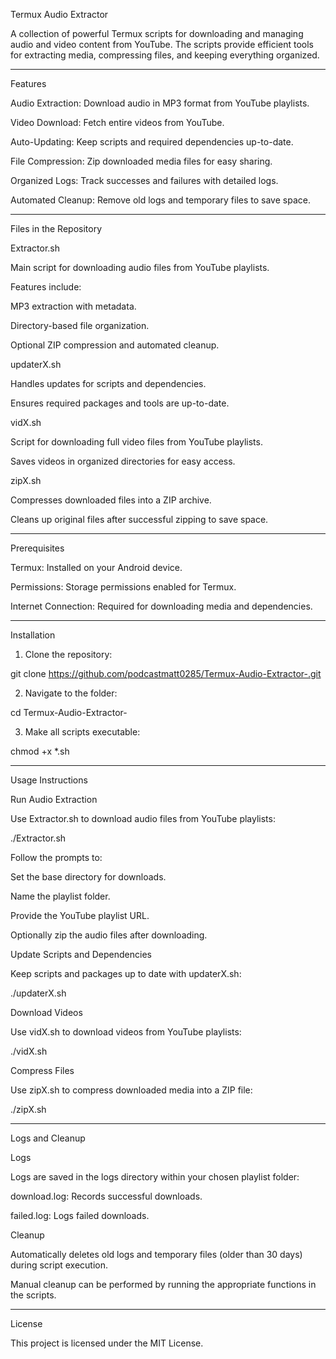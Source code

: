 Termux Audio Extractor

A collection of powerful Termux scripts for downloading and managing audio and video content from YouTube. The scripts provide efficient tools for extracting media, compressing files, and keeping everything organized.


---

Features

Audio Extraction: Download audio in MP3 format from YouTube playlists.

Video Download: Fetch entire videos from YouTube.

Auto-Updating: Keep scripts and required dependencies up-to-date.

File Compression: Zip downloaded media files for easy sharing.

Organized Logs: Track successes and failures with detailed logs.

Automated Cleanup: Remove old logs and temporary files to save space.



---

Files in the Repository

Extractor.sh

Main script for downloading audio files from YouTube playlists.

Features include:

MP3 extraction with metadata.

Directory-based file organization.

Optional ZIP compression and automated cleanup.



updaterX.sh

Handles updates for scripts and dependencies.

Ensures required packages and tools are up-to-date.


vidX.sh

Script for downloading full video files from YouTube playlists.

Saves videos in organized directories for easy access.


zipX.sh

Compresses downloaded files into a ZIP archive.

Cleans up original files after successful zipping to save space.



---

Prerequisites

Termux: Installed on your Android device.

Permissions: Storage permissions enabled for Termux.

Internet Connection: Required for downloading media and dependencies.



---

Installation

1. Clone the repository:

git clone https://github.com/podcastmatt0285/Termux-Audio-Extractor-.git


2. Navigate to the folder:

cd Termux-Audio-Extractor-


3. Make all scripts executable:

chmod +x *.sh




---

Usage Instructions

Run Audio Extraction

Use Extractor.sh to download audio files from YouTube playlists:

./Extractor.sh

Follow the prompts to:

Set the base directory for downloads.

Name the playlist folder.

Provide the YouTube playlist URL.

Optionally zip the audio files after downloading.


Update Scripts and Dependencies

Keep scripts and packages up to date with updaterX.sh:

./updaterX.sh

Download Videos

Use vidX.sh to download videos from YouTube playlists:

./vidX.sh

Compress Files

Use zipX.sh to compress downloaded media into a ZIP file:

./zipX.sh


---

Logs and Cleanup

Logs

Logs are saved in the logs directory within your chosen playlist folder:

download.log: Records successful downloads.

failed.log: Logs failed downloads.



Cleanup

Automatically deletes old logs and temporary files (older than 30 days) during script execution.

Manual cleanup can be performed by running the appropriate functions in the scripts.



---

License

This project is licensed under the MIT License.


